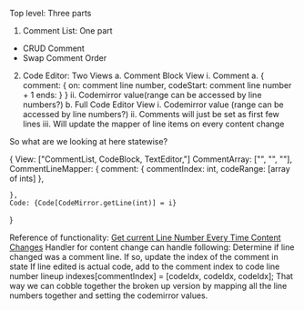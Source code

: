 Top level: Three parts


1. Comment List: One part
  * CRUD Comment
  * Swap Comment Order

2. Code Editor: Two Views
	a. Comment Block View
		i. Comment
		  a. {
		  comment: {
		  		on: comment line number,
		  		codeStart: comment line number + 1 
		  		ends: 
			}
		}
		ii. Codemirror value(range can be accessed by line numbers?)
	b. Full Code Editor View
		i. Codemirror value (range can be accessed by line numbers?)
		ii. Comments will just be set as first few lines
		iii. Will update the mapper of line items on every content change 

So what are we looking at here statewise? 

{
	View: ["CommentList, CodeBlock, TextEditor,"]
	CommentArray: ["", "", ""],
	CommentLineMapper: {
		comment: {
			commentIndex: int,
			codeRange: [array of ints]
		},

	},
	Code: {Code[CodeMirror.getLine(int)] = i}  

}


Reference of functionality:
[Get current Line Number Every Time Content Changes](https://stackoverflow.com/questions/53331776/code-mirror-get-current-line-number-every-time-content-changes) 
Handler for content change can handle following: 
	Determine if line changed was a comment line. If so, update the index of the comment in state
	If line edited is actual code, add to the comment index to code line number lineup indexes[commentIndex] = [codeIdx, codeIdx, codeIdx];
	That way we can cobble together the broken up version by mapping all the line numbers together and setting the codemirror values.